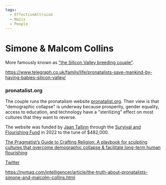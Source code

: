 ```yaml
---
tags:
  - EffectiveAltruism
  - Nazis
  - People
---
```

# Simone & Malcom Collins

More famously known as ["the Silicon Valley breeding couple"](https://www.telegraph.co.uk/family/life/pronatalists-save-mankind-by-having-babies-silicon-valley/). 

https://www.telegraph.co.uk/family/life/pronatalists-save-mankind-by-having-babies-silicon-valley/

### pronatalist.org

The couple runs the pronatalism website [pronatalist.org](https://pronatalist.org/). Their view is that "demographic collapse" is underway because prosperity, gender equality, access to education, and technology have a "sterilizing" effect on most cultures that they want to reverse. 

The website was funded by [Jaan Tallinn](Jaan%20Tallinn.md) through the [Survival and Flourishing Fund](SFF.md) in 2022 to the tune of $482,000.



[The Pragmatist’s Guide to Crafting Religion: A playbook for sculpting cultures that overcome demographic collapse & facilitate long-term human flourishing](https://www.amazon.com/gp/product/B0BSLDF2FW)

[Twitter]()


https://nymag.com/intelligencer/article/the-truth-about-pronatalists-simone-and-malcolm-collins.html



